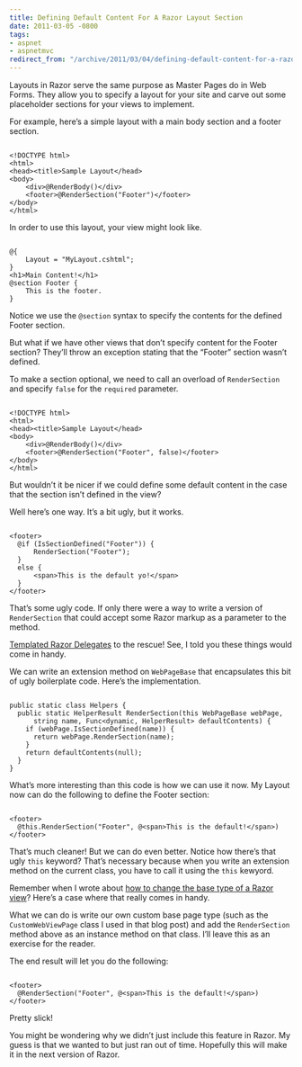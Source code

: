```yaml
---
title: Defining Default Content For A Razor Layout Section
date: 2011-03-05 -0800
tags:
- aspnet
- aspnetmvc
redirect_from: "/archive/2011/03/04/defining-default-content-for-a-razor-layout-section.aspx/"
---
```


Layouts in Razor serve the same purpose as Master Pages do in Web Forms.
They allow you to specify a layout for your site and carve out some
placeholder sections for your views to implement.

For example, here’s a simple layout with a main body section and a
footer section.

<pre class="csharpcode"><code>
<span class="kwrd">&lt;!</span><span class="html">DOCTYPE</span> <span class="attr">html</span><span class="kwrd">&gt;</span>
<span class="kwrd">&lt;</span><span class="html">html</span><span class="kwrd">&gt;</span>
<span class="kwrd">&lt;</span><span class="html">head</span><span class="kwrd">&gt;&lt;</span><span class="html">title</span><span class="kwrd">&gt;</span>Sample Layout<span class="kwrd">&lt;/</span><span class="html">head</span><span class="kwrd">&gt;</span>
<span class="kwrd">&lt;</span><span class="html">body</span><span class="kwrd">&gt;</span>
    <span class="kwrd">&lt;</span><span class="html">div</span><span class="kwrd">&gt;</span><span class="asp">@</span>RenderBody()<span class="kwrd">&lt;/</span><span class="html">div</span><span class="kwrd">&gt;</span>
    <span class="kwrd">&lt;</span><span class="html">footer</span><span class="kwrd">&gt;</span><span class="asp">@</span>RenderSection("Footer")<span class="kwrd">&lt;/</span><span class="html">footer</span><span class="kwrd">&gt;</span>
<span class="kwrd">&lt;/</span><span class="html">body</span><span class="kwrd">&gt;</span>
<span class="kwrd">&lt;/</span><span class="html">html</span><span class="kwrd">&gt;</span></code></pre>

In order to use this layout, your view might look like.

<pre class="csharpcode"><code>
<span class="asp">@</span>{
    Layout = "MyLayout.cshtml";
}
<span class="kwrd">&lt;</span><span class="html">h1</span><span class="kwrd">&gt;</span>Main Content!<span class="kwrd">&lt;/</span><span class="html">h1</span><span class="kwrd">&gt;</span>
<span class="asp">@</span><span class="kwrd">section</span> Footer {
    This is the footer.
}</code></pre>

Notice we use the `@section` syntax to specify the contents for the
defined Footer section.

But what if we have other views that don’t specify content for the
Footer section? They’ll throw an exception stating that the “Footer”
section wasn’t defined.

To make a section optional, we need to call an overload of
`RenderSection` and specify `false` for the `required` parameter.

<pre class="csharpcode"><code>
<span class="kwrd">&lt;!</span><span class="html">DOCTYPE</span> <span class="attr">html</span><span class="kwrd">&gt;</span>
<span class="kwrd">&lt;</span><span class="html">html</span><span class="kwrd">&gt;</span>
<span class="kwrd">&lt;</span><span class="html">head</span><span class="kwrd">&gt;&lt;</span><span class="html">title</span><span class="kwrd">&gt;</span>Sample Layout<span class="kwrd">&lt;/</span><span class="html">head</span><span class="kwrd">&gt;</span>
<span class="kwrd">&lt;</span><span class="html">body</span><span class="kwrd">&gt;</span>
    <span class="kwrd">&lt;</span><span class="html">div</span><span class="kwrd">&gt;</span><span class="asp">@</span>RenderBody()<span class="kwrd">&lt;/</span><span class="html">div</span><span class="kwrd">&gt;</span>
    <span class="kwrd">&lt;</span><span class="html">footer</span><span class="kwrd">&gt;</span><span class="asp">@</span>RenderSection("Footer", false)<span class="kwrd">&lt;/</span><span class="html">footer</span><span class="kwrd">&gt;</span>
<span class="kwrd">&lt;/</span><span class="html">body</span><span class="kwrd">&gt;</span>
<span class="kwrd">&lt;/</span><span class="html">html</span><span class="kwrd">&gt;</span></code></pre>

But wouldn’t it be nicer if we could define some default content in the
case that the section isn’t defined in the view?

Well here’s one way. It’s a bit ugly, but it works.

<pre class="csharpcode"><code>
<span class="kwrd">&lt;</span><span class="html">footer</span><span class="kwrd">&gt;</span>
  <span class="asp">@</span><span class="kwrd">if</span> (IsSectionDefined(<span class="str">"Footer"</span>)) {
      RenderSection(<span class="str">"Footer"</span>);
  }
  <span class="kwrd">else</span> { 
      <span class="kwrd">&lt;</span><span class="html">span</span><span class="kwrd">&gt;</span>This is the default yo!<span class="kwrd">&lt;/</span><span class="html">span</span><span class="kwrd">&gt;</span>   
  }
<span class="kwrd">&lt;/</span><span class="html">footer</span><span class="kwrd">&gt;</span>
</code></pre>

That’s some ugly code. If only there were a way to write a version of
`RenderSection` that could accept some Razor markup as a parameter to
the method.

[Templated Razor Delegates](https://haacked.com/archive/2011/02/27/templated-razor-delegates.aspx "Templated Razor Delegates") to the rescue! See, I told you these things would come in handy.

We can write an extension method on `WebPageBase` that encapsulates this
bit of ugly boilerplate code. Here’s the implementation.

<pre class="csharpcode"><code>
<span class="kwrd">public</span> <span class="kwrd">static</span> <span class="kwrd">class</span> Helpers {
  <span class="kwrd">public</span> <span class="kwrd">static</span> HelperResult RenderSection(<span class="kwrd">this</span> WebPageBase webPage, 
      <span class="kwrd">string</span> name, Func&lt;dynamic, HelperResult&gt; defaultContents) {
    <span class="kwrd">if</span> (webPage.IsSectionDefined(name)) {
      <span class="kwrd">return</span> webPage.RenderSection(name);
    }
    <span class="kwrd">return</span> defaultContents(<span class="kwrd">null</span>);
  }
}</code></pre>

What’s more interesting than this code is how we can use it now. My
Layout now can do the following to define the Footer section:

<pre class="csharpcode"><code>
<span class="kwrd">&lt;</span><span class="html">footer</span><span class="kwrd">&gt;</span>
  <span class="asp">@</span><span class="kwrd">this</span>.RenderSection("Footer", <span class="asp">@</span><span class="kwrd">&lt;</span><span class="html">span</span><span class="kwrd">&gt;</span>This is the default!<span class="kwrd">&lt;/</span><span class="html">span</span><span class="kwrd">&gt;</span>)
<span class="kwrd">&lt;/</span><span class="html">footer</span><span class="kwrd">&gt;</span></code></pre>

That’s much cleaner! But we can do even better. Notice how there’s that
ugly `this` keyword? That’s necessary because when you write an
extension method on the current class, you have to call it using the
`this` kewyord.

Remember when I wrote about [how to change the base type of a Razor
view](https://haacked.com/archive/2011/02/21/changing-base-type-of-a-razor-view.aspx "Changing the base type of a Razor view")?
Here’s a case where that really comes in handy.

What we can do is write our own custom base page type (such as the
`CustomWebViewPage` class I used in that blog post) and add the
`RenderSection` method above as an instance method on that class. I’ll
leave this as an exercise for the reader.

The end result will let you do the following:

<pre class="csharpcode"><code>
<span class="kwrd">&lt;</span><span class="html">footer</span><span class="kwrd">&gt;</span>
  <span class="asp">@</span>RenderSection("Footer", <span class="asp">@</span><span class="kwrd">&lt;</span><span class="html">span</span><span class="kwrd">&gt;</span>This is the default!<span class="kwrd">&lt;/</span><span class="html">span</span><span class="kwrd">&gt;</span>)
<span class="kwrd">&lt;/</span><span class="html">footer</span><span class="kwrd">&gt;</span></code></pre>

Pretty slick!

You might be wondering why we didn’t just include this feature in Razor.
My guess is that we wanted to but just ran out of time. Hopefully this
will make it in the next version of Razor.

